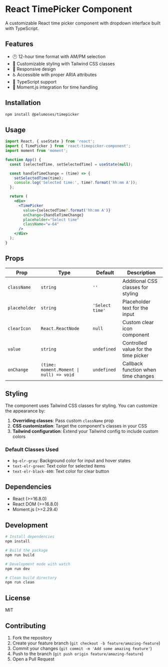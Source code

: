 # React TimePicker Component

A customizable React time picker component with dropdown interface built with TypeScript.

## Features

- 🕐 12-hour time format with AM/PM selection
- 🎨 Customizable styling with Tailwind CSS classes
- 📱 Responsive design
- ♿ Accessible with proper ARIA attributes
- 🔧 TypeScript support
- 🎯 Moment.js integration for time handling

## Installation

```bash
npm install @pelumoses/timepicker
```

## Usage

```jsx
import React, { useState } from 'react';
import { TimePicker } from 'react-timepicker-component';
import moment from 'moment';

function App() {
  const [selectedTime, setSelectedTime] = useState(null);

  const handleTimeChange = (time) => {
    setSelectedTime(time);
    console.log('Selected time:', time?.format('hh:mm A'));
  };

  return (
    <div>
      <TimePicker
        value={selectedTime?.format('hh:mm A')}
        onChange={handleTimeChange}
        placeholder="Select time"
        className="w-64"
      />
    </div>
  );
}
```

## Props

| Prop | Type | Default | Description |
|------|------|---------|-------------|
| `className` | `string` | `''` | Additional CSS classes for styling |
| `placeholder` | `string` | `'Select time'` | Placeholder text for the input |
| `clearIcon` | `React.ReactNode` | `null` | Custom clear icon component |
| `value` | `string` | `undefined` | Controlled value for the time picker |
| `onChange` | `(time: moment.Moment \| null) => void` | `undefined` | Callback function when time changes |

## Styling

The component uses Tailwind CSS classes for styling. You can customize the appearance by:

1. **Overriding classes**: Pass custom `className` prop
2. **CSS customization**: Target the component's classes in your CSS
3. **Tailwind configuration**: Extend your Tailwind config to include custom colors

### Default Classes Used

- `bg-elr-gray`: Background color for input and hover states
- `text-elr-green`: Text color for selected items
- `text-elr-black-400`: Text color for clear button

## Dependencies

- React (>=16.8.0)
- React DOM (>=16.8.0)
- Moment.js (>=2.29.4)

## Development

```bash
# Install dependencies
npm install

# Build the package
npm run build

# Development mode with watch
npm run dev

# Clean build directory
npm run clean
```

## License

MIT

## Contributing

1. Fork the repository
2. Create your feature branch (`git checkout -b feature/amazing-feature`)
3. Commit your changes (`git commit -m 'Add some amazing feature'`)
4. Push to the branch (`git push origin feature/amazing-feature`)
5. Open a Pull Request 
